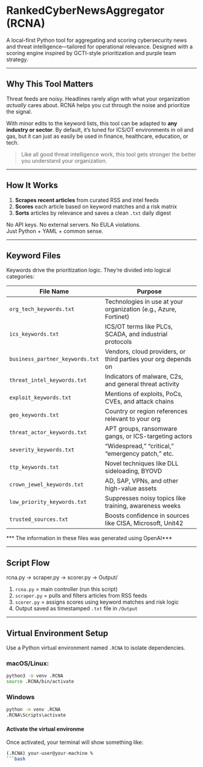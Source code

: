 # RankedCyberNewsAggregator (RCNA)

A local-first Python tool for aggregating and scoring cybersecurity news and threat intelligence—tailored for operational relevance. Designed with a scoring engine inspired by GCTI-style prioritization and purple team strategy.

---

## Why This Tool Matters

Threat feeds are noisy. Headlines rarely align with what your organization *actually* cares about. RCNA helps you cut through the noise and prioritize the signal.

With minor edits to the keyword lists, this tool can be adapted to **any industry or sector**. By default, it’s tuned for ICS/OT environments in oil and gas, but it can just as easily be used in finance, healthcare, education, or tech.

> Like all good threat intelligence work, this tool gets stronger the better you understand your organization.

---

## How It Works

1. **Scrapes recent articles** from curated RSS and intel feeds
2. **Scores** each article based on keyword matches and a risk matrix
3. **Sorts** articles by relevance and saves a clean `.txt` daily digest

No API keys. No external servers. No EULA violations.  
Just Python + YAML + common sense.

---

## Keyword Files

Keywords drive the prioritization logic. They’re divided into logical categories:

| File Name                     | Purpose |
|------------------------------|---------|
| `org_tech_keywords.txt`       | Technologies in use at your organization (e.g., Azure, Fortinet) |
| `ics_keywords.txt`            | ICS/OT terms like PLCs, SCADA, and industrial protocols |
| `business_partner_keywords.txt`| Vendors, cloud providers, or third parties your org depends on |
| `threat_intel_keywords.txt`   | Indicators of malware, C2s, and general threat activity |
| `exploit_keywords.txt`        | Mentions of exploits, PoCs, CVEs, and attack chains |
| `geo_keywords.txt`            | Country or region references relevant to your org |
| `threat_actor_keywords.txt`   | APT groups, ransomware gangs, or ICS-targeting actors |
| `severity_keywords.txt`       | “Widespread,” “critical,” “emergency patch,” etc. |
| `ttp_keywords.txt`            | Novel techniques like DLL sideloading, BYOVD |
| `crown_jewel_keywords.txt`    | AD, SAP, VPNs, and other high-value assets |
| `low_priority_keywords.txt`   | Suppresses noisy topics like training, awareness weeks |
| `trusted_sources.txt`         | Boosts confidence in sources like CISA, Microsoft, Unit42 |
*** The information in these files was generated using OpenAI***


---

## Script Flow
rcna.py → scraper.py → scorer.py → Output/

1. `rcna.py` = main controller (run this script)
2. `scraper.py` = pulls and filters articles from RSS feeds
3. `scorer.py` = assigns scores using keyword matches and risk logic
4. Output saved as timestamped `.txt` file in `/Output`

---

## Virtual Environment Setup

Use a Python virtual environment named `.RCNA` to isolate dependencies.

### macOS/Linux:
```bash
python3 -m venv .RCNA
source .RCNA/bin/activate
```

### Windows
```cmd
python -m venv .RCNA
.RCNA\Scripts\activate
```

#### Activate the virtual environme
Once activated, your terminal will show something like:
```bash
(.RCNA) your-user@your-machine %
```bash
